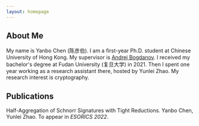```yaml
---
layout: homepage
---
```


## About Me

My name is Yanbo Chen (陈彦伯). I am a first-year Ph.D. student at Chinese University of Hong Kong. My supervisor is [Andrej Bogdanov](http://www.cse.cuhk.edu.hk/~andrejb/). I received my bachelor's degree at Fudan University (复旦大学) in 2021. Then I spent one year working as a research assistant there, hosted by Yunlei Zhao. My research interest is cryptography.

## Publications

Half-Aggregation of Schnorr Signatures with Tight Reductions. Yanbo Chen, Yunlei Zhao. To appear in *ESORICS 2022*.
